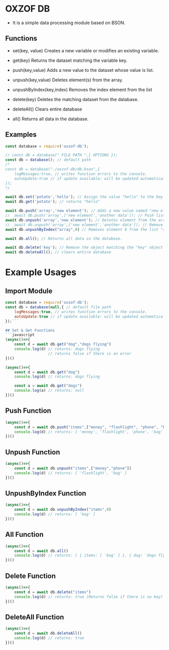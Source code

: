 # OXZOF DB
- It is a simple data processing module based on BSON.

## Functions
-  set(key, value)
Creates a new variable or modifies an existing variable.

- get(key)
Returns the dataset matching the variable key.

- push(key,value)
Adds a new value to the dataset whose value is list.

- unpush(key,value)
Deletes element(s) from the array.

- unpushByIndex(key,index)
Removes the index element from the list

- delete(key)
Deletes the matching dataset from the database.

- deleteAll()
Clears entire database

- all()
Returns all data in the database.

## Examples
```javascript
const database = require('oxzof-db');

// const db = database(" FILE PATH ",{ OPTIONS });
const db = database(); // default path
/* 
const db = database("./oxzof-db/db.bson",{
    logMessages:true, // writes function errors to the console.
    autoUpdate:true // if update available: will be updated automatically when the project is restarted.
});
*/

await db.set('potato','hello'); // Assign the value "hello" to the key "potato".
await db.get('potato'); // returns "hello"

await db.push('array','new element'); // Adds a new value named "new element" to the "array" list.
//  await db.push('array',['new element','another data']); // Push list to list
await db.unpush('array','new element'); // Deletes element from the array.
//  await db.unpush('array',['new element','another data']); // Remove specific elements from the list.
await db.unpushByIndex("array",0) // Removes element 0 from the list "array".

await db.all(); // Returns all data in the database.

await db.delete('key'); // Remove the object matching the "key" object in the data.
await db.deleteAll(); // clears entire database
```

# Example Usages

## Import Module
```javascript
const database = require('oxzof-db');
const db = database(null,{ // default file path
    logMessages:true, // writes function errors to the console.
    autoUpdate:true // if update available: will be updated automatically when the project is restarted.
});```

## Set & Get Functions
```javascript
(async()=>{
    const d = await db.get("dog","dogs flying")
    console.log(d) // returns: dogs flying
                   // returns false if there is an error
})()
```

```javascript
(async()=>{
    const d = await db.get("dog")
    console.log(d) // returns: dogs flying

    const a = await db.get("dogs")
    console.log(a) // returns: null
})()
```

## Push Function
```javascript
(async()=>{
    const d = await db.push("items",["money", "flashlight", "phone", "bag"])
    console.log(d) // returns: [ 'money', 'flashlight', 'phone', 'bag' ]
})()
```

## Unpush Function
```javascript
(async()=>{
    const d = await db.unpush("items",["money","phone"])
    console.log(d) // returns: [ 'flashlight', 'bag' ]
})()
```

## UnpushByIndex Function
```javascript
(async()=>{
    const d = await db.unpushByIndex("items",0)
    console.log(d) // returns: [ 'bag' ]
})()
```

## All Function
```javascript
(async()=>{
    const d = await db.all()
    console.log(d) // returns: [ { items: [ 'bag' ] }, { dog: 'dogs flying' } ]
})()
```

## Delete Function
```javascript
(async()=>{
    const d = await db.delete("items")
    console.log(d) // returns: true (Returns false if there is no key)
})()
```

## DeleteAll Function
```javascript
(async()=>{
    const d = await db.deleteAll()
    console.log(d) // returns: true
})()
```

